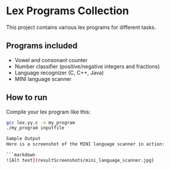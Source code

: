 # Lex Programs Collection

This project contains various lex programs for different tasks.

## Programs included

- Vowel and consonant counter
- Number classifier (positive/negative integers and fractions)
- Language recognizer (C, C++, Java)
- MINI language scanner

## How to run

Compile your lex program like this:

```bash
gcc lex.yy.c -o my_program
./my_program inputfile

Sample Output
Here is a screenshot of the MINI language scanner in action:

```markdown
![Alt text](resultScreenshots/mini_language_scanner.jpg)